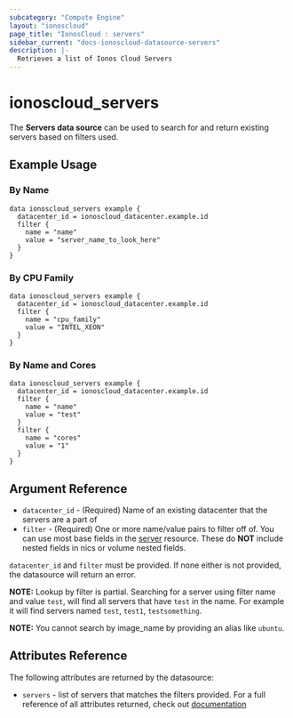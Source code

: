 ```yaml
---
subcategory: "Compute Engine"
layout: "ionoscloud"
page_title: "IonosCloud : servers"
sidebar_current: "docs-ionoscloud-datasource-servers"
description: |-
  Retrieves a list of Ionos Cloud Servers
---
```


# ionoscloud_servers

The **Servers data source** can be used to search for and return existing servers based on filters used.

## Example Usage

### By Name
```hcl
data ionoscloud_servers example {
  datacenter_id = ionoscloud_datacenter.example.id
  filter {
    name = "name"
    value = "server_name_to_look_here"
  }
}
```

### By CPU Family
```hcl
data ionoscloud_servers example {
  datacenter_id = ionoscloud_datacenter.example.id
  filter {
    name = "cpu_family"
    value = "INTEL_XEON"
  }
}
```


### By Name and Cores
```hcl
data ionoscloud_servers example {
  datacenter_id = ionoscloud_datacenter.example.id
  filter {
    name = "name"
    value = "test"
  }
  filter {
    name = "cores"
    value = "1"
  }
}
```

## Argument Reference

* `datacenter_id` - (Required) Name of an existing datacenter that the servers are a part of
* `filter` -  (Required) One or more name/value pairs to filter off of. You can use most base fields in the [server](../resources/server.md) resource. These do **NOT** include nested fields in nics or volume nested fields.


`datacenter_id` and `filter` must be provided. If none either is not provided, the datasource will return an error.

**NOTE:** Lookup by filter is partial. Searching for a server using filter name and value `test`, will find all servers that have `test` in the name. 
For example it will find servers named `test`, `test1`, `testsomething`. 

**NOTE:** You cannot search by image_name by providing an alias like `ubuntu`.

## Attributes Reference

The following attributes are returned by the datasource:

* `servers` - list of servers that matches the filters provided.
For a full reference of all attributes returned, check out [documentation](../resources/server.md)